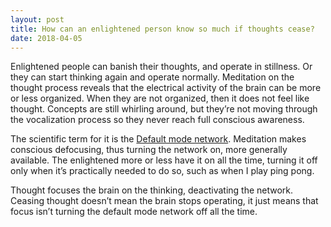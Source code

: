 ```yaml
---
layout: post
title: How can an enlightened person know so much if thoughts cease?
date: 2018-04-05
---
```


<p>Enlightened people can banish their thoughts, and operate in stillness. Or they can start thinking again and operate normally. Meditation on the thought process reveals that the electrical activity of the brain can be more or less organized. When they are not organized, then it does not feel like thought. Concepts are still whirling around, but they’re not moving through the vocalization process so they never reach full conscious awareness.</p><p>The scientific term for it is the <a href="https://en.wikipedia.org/wiki/Default_mode_network" data-qt-tooltip="wikipedia.org">Default mode network</a>. Meditation makes conscious defocusing, thus turning the network on, more generally available. The enlightened more or less have it on all the time, turning it off only when it’s practically needed to do so, such as when I play ping pong.</p><p>Thought focuses the brain on the thinking, deactivating the network. Ceasing thought doesn’t mean the brain stops operating, it just means that focus isn’t turning the default mode network off all the time.</p>
